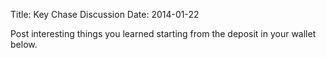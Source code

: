 Title: Key Chase Discussion
Date: 2014-01-22

Post interesting things you learned starting from the deposit in your wallet below.

<div class="disqus">
<div id="disqus_thread"></div>
</div>

